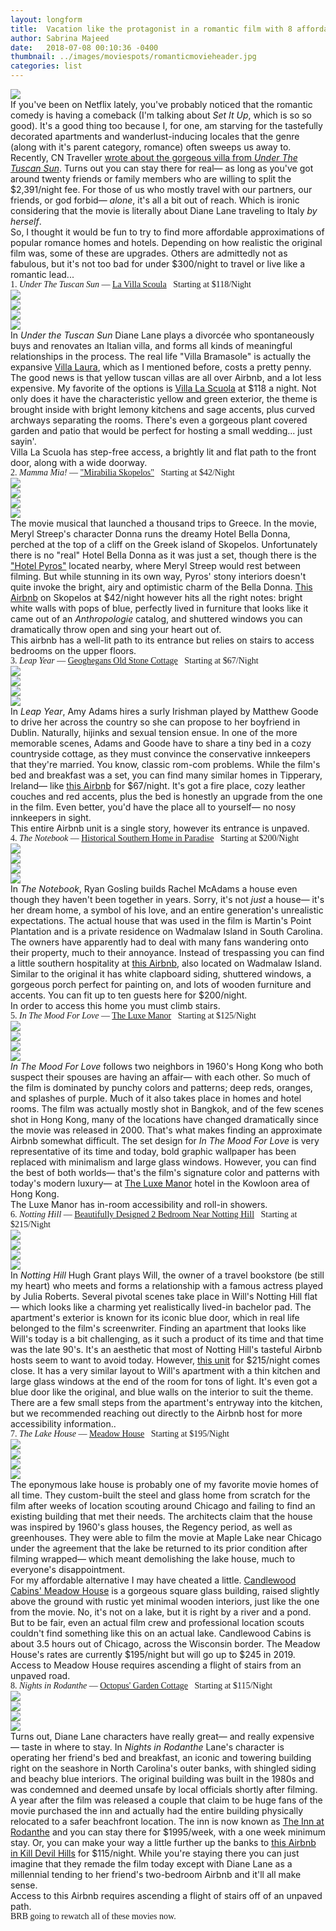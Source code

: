 ```yaml
---
layout: longform
title:  Vacation like the protagonist in a romantic film with 8 affordable movie set alternatives.
author: Sabrina Majeed
date:   2018-07-08 00:10:36 -0400
thumbnail: ../images/moviespots/romanticmovieheader.jpg
categories: list
---
```




<img class="mt3-ns mt3 mb4-ns mb3" src="../images/moviespots/romanticmovieheader.jpg">

<p class="pb3" style="max-width: 650px; margin: auto;">If you've been on Netflix lately, you've probably noticed that the romantic comedy is having a comeback (I'm talking about <i>Set It Up</i>, which is so so good). It's a good thing too because I, for one, am starving for the tastefully decorated apartments and wanderlust-inducing locales that the genre (along with it's parent category, romance) often sweeps us away to.</p>

<p class="pb3" style="max-width: 650px; margin: auto;">Recently, CN Traveller <a href="https://www.cntraveler.com/story/you-can-rent-the-villa-from-under-the-tuscan-sun?sp=&weekend_photo=2" target="new">wrote about the gorgeous villa from <i>Under The Tuscan Sun</i></a>. Turns out you can stay there for real— as long as you've got around twenty friends or family members who are willing to split the $2,391/night fee. For those of us who mostly travel with our partners, our friends, or god forbid— <i>alone</i>, it's all a bit out of reach. Which is ironic considering that the movie is literally about Diane Lane traveling to Italy <i>by herself</i>. </p>

<p class="pb4-ns pb3" style="max-width: 650px; margin: auto;">So, I thought it would be fun to try to find more affordable approximations of popular romance homes and hotels. Depending on how realistic the original film was, some of these are upgrades. Others are admittedly not as fabulous, but it's not too bad for under $300/night to travel or live like a romantic lead...</p>

<p class="f4 pt3 pb3 lh-title" style="font-family: 'Gilroy-ExtraBold'; max-width: 650px; margin: auto;">1. <i>Under The Tuscan Sun</i> — <a href="https://www.airbnb.com/rooms/9676103?wl_source=list&wl_id=329621833&role=wishlist_owner&adults=1&children=0&infants=0" target="_blank" class="link underline-hover orange">La Villa Scoula</a><span class="f5 light-silver">&nbsp; &nbsp;Starting at $118/Night</span></p>

<div class="fl w-100 w-50-ns pr1-ns mb1 mb0-ns">
<img src="../images/moviespots/tuscan_1.jpg">
</div>
<div class="fl w-100 w-50-ns pl1-ns mb2">
<img src="../images/moviespots/tuscan_2.jpg">
</div>
<div class="fl w-100 w-50-ns pr1-ns mb1 mb0-ns">
<img src="../images/moviespots/tuscan_3.jpg">
</div>
<div class="fl w-100 w-50-ns pl1-ns mb3 mb4-ns">
<img src="../images/moviespots/tuscan_4.jpg">
</div>

<p class="pb2" style="max-width: 650px; margin: auto;">
In <i>Under the Tuscan Sun</i> Diane Lane plays a divorcée who spontaneously buys and renovates an Italian villa, and forms all kinds of meaningful relationships in the process. The real life "Villa Bramasole" is actually the expansive <a href="https://www.luxuryretreats.com/vacation-rentals/italy/tuscany/cortona/villa-laura-112033">Villa Laura</a>, which as I mentioned before, costs a pretty penny. The good news is that yellow tuscan villas are all over Airbnb, and a lot less expensive. My favorite of the options is <a href="https://www.airbnb.com/rooms/9676103?wl_source=list&wl_id=329621833&role=wishlist_owner&adults=1&children=0&infants=0">Villa La Scuola</a> at $118 a night. Not only does it have the characteristic yellow and green exterior, the theme is brought inside with bright lemony kitchens and sage accents, plus curved archways separating the rooms. There's even a gorgeous plant covered garden and patio that would be perfect for hosting a small wedding... just sayin'.</p>


<p class="f6 i light-silver pb4" style="max-width: 650px; margin: auto;">Villa La Scuola has step-free access, a brightly lit and flat path to the front door, along with a wide doorway.</p>

<p class="f4 pt3 pb3 lh-title" style="font-family: 'Gilroy-ExtraBold'; max-width: 650px; margin: auto;">2. <i>Mamma Mia!</i> — <a href="https://www.airbnb.com/rooms/2863822" target="_blank" class="link underline-hover orange">"Mirabilia Skopelos"</a><span class="f5 light-silver">&nbsp; &nbsp;Starting at $42/Night</span></p>

<div class="fl w-100 w-50-ns pr1-ns mb1 mb0-ns">
<img src="../images/moviespots/mammamia_1.jpg">
</div>
<div class="fl w-100 w-50-ns pl1-ns mb2">
<img src="../images/moviespots/mammamia_2.jpg">
</div>
<div class="fl w-100 w-50-ns pr1-ns mb1 mb0-ns">
<img src="../images/moviespots/mammamia_3.jpg">
</div>
<div class="fl w-100 w-50-ns pl1-ns mb3 mb4-ns">
<img src="../images/moviespots/mammamia_4.jpg">
</div>

<p id="anchor" class="pb2" style="max-width: 650px; margin: auto;">
The movie musical that launched a thousand trips to Greece. In the movie, Meryl Streep's character Donna runs the dreamy Hotel Bella Donna, perched at the top of a cliff on the Greek island of Skopelos. Unfortunately there is no "real" Hotel Bella Donna as it was just a set, though there is the <a href="http://www.holidayislands.com/skopelos/houses/pyrgos/">"Hotel Pyros"</a> located nearby, where Meryl Streep would rest between filming. But while stunning in its own way, Pyros' stony interiors doesn't quite invoke the bright, airy and optimistic charm of the Bella Donna. <a href="https://www.airbnb.com/rooms/2863822?wl_source=list&wl_id=329621833&role=wishlist_owner&adults=1&children=0&infants=0">This Airbnb</a> on Skopelos at $42/night however hits all the right notes: bright white walls with pops of blue, perfectly lived in furniture that looks like it came out of an <i>Anthropologie</i> catalog, and shuttered windows you can dramatically throw open and sing your heart out of.</p>


<p class="f6 i light-silver pb4" style="max-width: 650px; margin: auto;">This airbnb has a well-lit path to its entrance but relies on stairs to access bedrooms on the upper floors.</p>

<p class="f4 pt3 pb3 lh-title" style="font-family: 'Gilroy-ExtraBold'; max-width: 650px; margin: auto;">3. <i>Leap Year</i> — <a href="https://www.airbnb.com/rooms/16828159" target="_blank" class="link underline-hover orange">Geoghegans Old Stone Cottage</a><span class="f5 light-silver">&nbsp; &nbsp;Starting at $67/Night</span></p>

<div class="fl w-100 w-50-ns pr1-ns mb1 mb0-ns">
<img src="../images/moviespots/leapyear_1.jpg">
</div>
<div class="fl w-100 w-50-ns pl1-ns mb2">
<img src="../images/moviespots/leapyear_2.jpg">
</div>
<div class="fl w-100 w-50-ns pr1-ns mb1 mb0-ns">
<img src="../images/moviespots/leapyear_3.jpg">
</div>
<div class="fl w-100 w-50-ns pl1-ns mb3 mb4-ns">
<img src="../images/moviespots/leapyear_4.jpg">
</div>

<p class="pb2" style="max-width: 650px; margin: auto;">
In <i>Leap Year</i>, Amy Adams hires a surly Irishman played by Matthew Goode to drive her across the country so she can propose to her boyfriend in Dublin. Naturally, hijinks and sexual tension ensue. In one of the more memorable scenes, Adams and Goode have to share a tiny bed in a cozy countryside cottage, as they must convince the conservative innkeepers that they're married. You know, classic rom-com problems. While the film's bed and breakfast was a set, you can find many similar homes in Tipperary, Ireland— like <a href="Geoghegans Old Stone Cottage" target="new">this Airbnb</a> for $67/night. It's got a fire place, cozy leather couches and red accents, plus the bed is honestly an upgrade from the one in the film. Even better, you'd have the place all to yourself— no nosy innkeepers in sight.</p>

<p class="f6 i light-silver pb4" style="max-width: 650px; margin: auto;">This entire Airbnb unit is a single story, however its entrance is unpaved.</p>

<p class="f4 pt3 pb3 lh-title" style="font-family: 'Gilroy-ExtraBold'; max-width: 650px; margin: auto;">4. <i>The Notebook</i> — <a href="https://www.airbnb.com/rooms/14995365" target="_blank" class="link underline-hover orange">Historical Southern Home in Paradise</a><span class="f5 light-silver">&nbsp; &nbsp;Starting at $200/Night</span></p>

<div class="fl w-100 w-50-ns pr1-ns mb1 mb0-ns">
<img src="../images/moviespots/notebook_1.jpg">
</div>
<div class="fl w-100 w-50-ns pl1-ns mb2">
<img src="../images/moviespots/notebook_2.jpg">
</div>
<div class="fl w-100 w-50-ns pr1-ns mb1 mb0-ns">
<img src="../images/moviespots/notebook_3.jpg">
</div>
<div class="fl w-100 w-50-ns pl1-ns mb3 mb4-ns">
<img src="../images/moviespots/notebook_4.jpg">
</div>

<p class="pb2" style="max-width: 650px; margin: auto;">
In <i>The Notebook</i>, Ryan Gosling builds Rachel McAdams a house even though they haven't been together in years. Sorry, it's not <i>just</i> a house— it's her dream home, a symbol of his love, and an entire generation's unrealistic expectations. The actual house that was used in the film is Martin's Point Plantation and is a private residence on Wadmalaw Island in South Carolina. The owners have apparently had to deal with many fans wandering onto their property, much to their annoyance. Instead of trespassing you can find a little southern hospitality at <a href="https://www.airbnb.com/rooms/14995365">this Airbnb</a>, also located on Wadmalaw Island. Similar to the original it has white clapboard siding, shuttered windows, a gorgeous porch perfect for painting on, and lots of wooden furniture and accents. You can fit up to ten guests here for $200/night.</p>

<p class="f6 i light-silver pb4" style="max-width: 650px; margin: auto;">In order to access this home you must climb stairs.</p>

<p class="f4 pt3 pb3 lh-title" style="font-family: 'Gilroy-ExtraBold'; max-width: 650px; margin: auto;">5. <i>In The Mood For Love</i> — <a href="https://www.agoda.com/partners/partnersearch.aspx?pcs=1&cid=1801609&hl=en&hid=3494" target="_blank" class="link underline-hover orange">The Luxe Manor</a><span class="f5 light-silver">&nbsp; &nbsp;Starting at $125/Night</span></p>

<div class="fl w-100 w-50-ns pr1-ns mb1 mb0-ns">
<img src="../images/moviespots/moodforlove_1.jpg">
</div>
<div class="fl w-100 w-50-ns pl1-ns mb2">
<img src="../images/moviespots/moodforlove_2.jpg">
</div>
<div class="fl w-100 w-50-ns pr1-ns mb1 mb0-ns">
<img src="../images/moviespots/moodforlove_3.jpg">
</div>
<div class="fl w-100 w-50-ns pl1-ns mb3 mb4-ns">
<img src="../images/moviespots/moodforlove_4.jpg">
</div>

<p class="pb2" style="max-width: 650px; margin: auto;">
<i>In The Mood For Love</i> follows two neighbors in 1960's Hong Kong who both suspect their spouses are having an affair— with each other. So much of the film is dominated by punchy colors and patterns; deep reds, oranges, and splashes of purple. Much of it also takes place in homes and hotel rooms. The film was actually mostly shot in Bangkok, and of the few scenes shot in Hong Kong, many of the locations have changed dramatically since  the movie was released in 2000. That's what makes finding an approximate Airbnb somewhat difficult. The set design for <i>In The Mood For Love</i> is very representative of its time and today, bold graphic wallpaper has been replaced with minimalism and large glass windows. However, you can find the best of both worlds— that's the film's signature color and patterns with today's modern luxury— at <a href="https://www.agoda.com/partners/partnersearch.aspx?pcs=1&cid=1801609&hl=en&hid=3494" target="new">The Luxe Manor</a> hotel in the Kowloon area of Hong Kong.</p>

<p class="f6 i light-silver pb4" style="max-width: 650px; margin: auto;">
The Luxe Manor has in-room accessibility and roll-in showers.</p>

<p class="f4 pt3 pb3 lh-title" style="font-family: 'Gilroy-ExtraBold'; max-width: 650px; margin: auto;">6. <i>Notting Hill</i> — <a href="https://www.airbnb.com/rooms/10088507" target="_blank" class="link underline-hover orange">Beautifully Designed 2 Bedroom Near Notting Hill</a><span class="f5 light-silver">&nbsp; &nbsp;Starting at $215/Night</span></p>

<div class="fl w-100 w-50-ns pr1-ns mb1 mb0-ns">
<img src="../images/moviespots/nottinghill_1.jpg">
</div>
<div class="fl w-100 w-50-ns pl1-ns mb2">
<img src="../images/moviespots/nottinghill_2.jpg">
</div>
<div class="fl w-100 w-50-ns pr1-ns mb1 mb0-ns">
<img src="../images/moviespots/nottinghill_3.jpg">
</div>
<div class="fl w-100 w-50-ns pl1-ns mb3 mb4-ns">
<img src="../images/moviespots/nottinghill_4.jpg">
</div>

<p class="pb2" style="max-width: 650px; margin: auto;">
In <i>Notting Hill</i> Hugh Grant plays Will, the owner of a travel bookstore (be still my heart) who meets and forms a relationship with a famous actress played by Julia Roberts. Several pivotal scenes take place in Will's Notting Hill flat— which looks like a charming yet realistically lived-in bachelor pad. The apartment's exterior is known for its iconic blue door, which in real life belonged to the film's screenwriter. Finding an apartment that looks like Will's today is a bit challenging, as it such a product of its time and that time was the late 90's. It's an aesthetic that most of Notting Hill's tasteful Airbnb hosts seem to want to avoid today. However, <a href="https://www.airbnb.com/rooms/10088507">this unit</a> for $215/night comes close. It has a very similar layout to Will's apartment with a thin kitchen and large glass windows at the end of the room for tons of light. It's even got a blue door like the original, and blue walls on the interior to suit the theme.</p>


<p class="f6 i light-silver pb4" style="max-width: 650px; margin: auto;">There are a few small steps from the apartment's entryway into the kitchen, but we recommended reaching out directly to the Airbnb host for more accessibility information..</p>

<p class="f4 pt3 pb3 lh-title" style="font-family: 'Gilroy-ExtraBold'; max-width: 650px; margin: auto;">7. <i>The Lake House</i> — <a href="https://www.candlewoodcabins.com/meadowhouse" target="_blank" class="link underline-hover orange">Meadow House</a><span class="f5 light-silver">&nbsp; &nbsp;Starting at $195/Night</span></p>

<div class="fl w-100 w-50-ns pr1-ns mb1 mb0-ns">
<img src="../images/moviespots/lakehouse_1.jpg">
</div>
<div class="fl w-100 w-50-ns pl1-ns mb2">
<img src="../images/moviespots/lakehouse_2.jpg">
</div>
<div class="fl w-100 w-50-ns pr1-ns mb1 mb0-ns">
<img src="../images/moviespots/lakehouse_3.jpg">
</div>
<div class="fl w-100 w-50-ns pl1-ns mb3 mb4-ns">
<img src="../images/moviespots/lakehouse_4.jpg">
</div>

<p class="pb2" style="max-width: 650px; margin: auto;">
The eponymous lake house is probably one of my favorite movie homes of all time. They custom-built the steel and glass home from scratch for the film after weeks of location scouting around Chicago and failing to find an existing building that met their needs. The architects claim that the house was inspired by 1960's glass houses, the Regency period, as well as greenhouses. They were able to film the movie at Maple Lake near Chicago under the agreement that the lake be returned to its prior condition after filming wrapped— which meant demolishing the lake house, much to everyone's disappointment.</p>

<p class="pb2" style="max-width: 650px; margin: auto;">For my affordable alternative I may have cheated a little. <a href="https://www.candlewoodcabins.com/meadowhouse">Candlewood Cabins' Meadow House</a> is a gorgeous square glass building, raised slightly above the ground with rustic yet minimal wooden interiors, just like the one from the movie. No, it's not on a lake, but it is right by a river and a pond. But to be fair, even an actual film crew and professional location scouts couldn't find something like this on an actual lake. Candlewood Cabins is about 3.5 hours out of Chicago, across the Wisconsin border. The Meadow House's rates are currently $195/night but will go up to $245 in 2019.</p>

<p class="f6 i light-silver pb4" style="max-width: 650px; margin: auto;">
Access to Meadow House requires ascending a flight of stairs from an unpaved road.</p>

<p class="f4 pt3 pb3 lh-title" style="font-family: 'Gilroy-ExtraBold'; max-width: 650px; margin: auto;">8. <i>Nights in Rodanthe</i> — <a href="https://www.airbnb.com/rooms/13980800" target="_blank" class="link underline-hover orange">Octopus' Garden Cottage</a><span class="f5 light-silver">&nbsp; &nbsp;Starting at $115/Night</span></p>

<div class="fl w-100 w-50-ns pr1-ns mb1 mb0-ns">
<img src="../images/moviespots/rodanthe_1.jpg">
</div>
<div class="fl w-100 w-50-ns pl1-ns mb2">
<img src="../images/moviespots/rodanthe_2.jpg">
</div>
<div class="fl w-100 w-50-ns pr1-ns mb1 mb0-ns">
<img src="../images/moviespots/rodanthe_3.jpg">
</div>
<div class="fl w-100 w-50-ns pl1-ns mb3 mb4-ns">
<img src="../images/moviespots/rodanthe_4.jpg">
</div>

<p class="pb2" style="max-width: 650px; margin: auto;">
Turns out, Diane Lane characters have really great— and really expensive— taste in where to stay. In <i>Nights in Rodanthe</i> Lane's character is operating her friend's bed and breakfast, an iconic and towering building right on the seashore in North Carolina's outer banks, with shingled siding and beachy blue interiors. The original building was built in the 1980s and was condemned and deemed unsafe by local officials shortly after filming. A year after the film was released a couple that claim to be huge fans of the movie purchased the inn and actually had the entire building physically relocated to a safer beachfront location. The inn is now known as <a href="https://www.sunrealtync.com/outer-banks/rodanthe-nc-rentals/oceanfront/r-51
" target="new">The Inn at Rodanthe</a> and you can stay there for $1995/week, with a one week minimum stay. Or, you can make your way a little further up the banks to <a href="https://www.airbnb.com/rooms/13980800">this Airbnb in Kill Devil Hills</a> for $115/night. While you're staying there you can just imagine that they remade the film today except with Diane Lane as a millennial tending to her friend's two-bedroom Airbnb and it'll all make sense.</p>

<p class="f6 i light-silver pb4" style="max-width: 650px; margin: auto;">
Access to this Airbnb requires ascending a flight of stairs off of an unpaved path.</p>

<p class="f6 pb3 lh-title" style="font-family: 'Gilroy-ExtraBold'; max-width: 650px; margin: auto;">BRB going to rewatch all of these movies now.</p>
